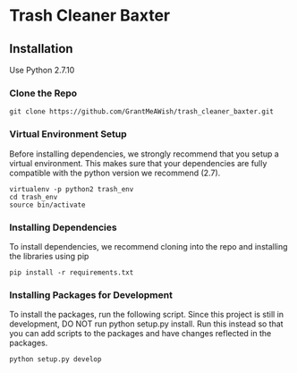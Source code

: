 # Trash Cleaner Baxter

## Installation
Use Python 2.7.10

### Clone the Repo
```
git clone https://github.com/GrantMeAWish/trash_cleaner_baxter.git
```

### Virtual Environment Setup
Before installing dependencies, we strongly recommend that you setup a virtual environment. This makes sure that your dependencies are fully compatible with the python version we recommend (2.7).
```
virtualenv -p python2 trash_env
cd trash_env
source bin/activate
```

### Installing Dependencies
To install dependencies, we recommend cloning into the repo and installing the libraries using pip
```
pip install -r requirements.txt
```

### Installing Packages for Development
To install the packages, run the following script. Since this project is still in development, DO NOT run python setup.py install. Run this instead so that you can add scripts to the packages and have changes reflected in the packages.
```
python setup.py develop
```
